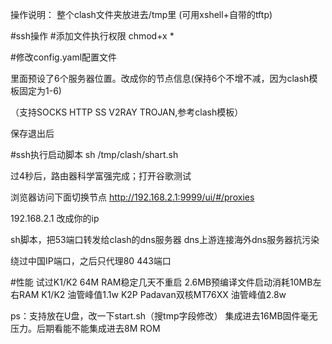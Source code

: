 操作说明：
整个clash文件夹放进去/tmp里
(可用xshell+自带的tftp)

#ssh操作
#添加文件执行权限
chmod+x *

#修改config.yaml配置文件

里面预设了6个服务器位置。改成你的节点信息(保持6个不增不减，因为clash模板固定为1-6)

（支持SOCKS HTTP SS V2RAY TROJAN,参考clash模板）

保存退出后

#ssh执行启动脚本
sh /tmp/clash/shart.sh

过4秒后，路由器科学富强完成；打开谷歌测试

浏览器访问下面切换节点
http://192.168.2.1:9999/ui/#/proxies

192.168.2.1 改成你的ip

sh脚本，把53端口转发给clash的dns服务器
dns上游连接海外dns服务器抗污染

绕过中国IP端口，之后只代理80 443端口

#性能
试过K1/K2 64M RAM稳定几天不重启 2.6MB预编译文件启动消耗10MB左右RAM
K1/K2 油管峰值1.1w
K2P Padavan双核MT76XX 油管峰值2.8w

ps：支持放在U盘，改一下start.sh（搜tmp字段修改）
集成进去16MB固件毫无压力。后期看能不能集成进去8M ROM
